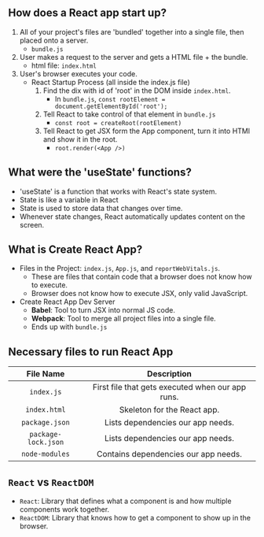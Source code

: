 ## How does a React app start up?

1. All of your project's files are 'bundled' together into a single file, then placed onto a server.
    - `bundle.js`
2. User makes a request to the server and gets a HTML file + the bundle.
    - html file: `index.html`
3. User's browser executes your code.
    - React Startup Process (all inside the index.js file)
        1. Find the dix with id of 'root' in the DOM inside `index.html`.
            - In `bundle.js`, `const rootElement = document.getElementById('root');`
        2. Tell React to take control of that element in `bundle.js`
            - `const root = createRoot(rootElement)`
        3. Tell React to get JSX form the App component, turn it into HTMl and show it in the root.
            - `root.render(<App />)`

## What were the 'useState' functions?

- 'useState' is a function that works with React's state system.
- State is like a variable in React
- State is used to store data that changes over time.
- Whenever state changes, React automatically updates content on the screen.

## What is Create React App?

- Files in the Project: `index.js`, `App.js`, and `reportWebVitals.js`.
    - These are files that contain code that a browser does not know how to execute.
    - Browser does not know how to execute JSX, only valid JavaScript.
- Create React App Dev Server
    - **Babel**: Tool to turn JSX into normal JS code.
    - **Webpack**: Tool to merge all project files into a single file.
    - Ends up with `bundle.js`

## Necessary files to run React App

|File Name|Description|
|:-:|:-:|
|`index.js`|First file that gets executed when our app runs.|
|`index.html`|Skeleton for the React app.|
|`package.json`|Lists dependencies our app needs.|
|`package-lock.json`|Lists dependencies our app needs.|
|`node-modules`|Contains dependencies our app needs.|

## `React` vs `ReactDOM`

- `React`: Library that defines what a component is and how multiple components work together.
- `ReactDOM`: Library that knows how to get a component to show up in the browser.